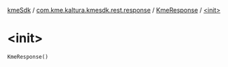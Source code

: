 [kmeSdk](../../index.md) / [com.kme.kaltura.kmesdk.rest.response](../index.md) / [KmeResponse](index.md) / [&lt;init&gt;](./-init-.md)

# &lt;init&gt;

`KmeResponse()`